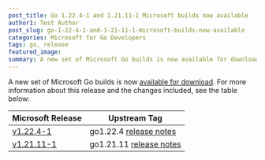 ```yaml
---
post_title: Go 1.22.4-1 and 1.21.11-1 Microsoft builds now available
author1: Test Author
post_slug: go-1-22-4-1-and-1-21-11-1-microsoft-builds-now-available
categories: Microsoft for Go Developers
tags: go, release
featured_image:
summary: A new set of Microsoft Go builds is now available for download.
---
```


A new set of Microsoft Go builds is now [available for download](https://github.com/microsoft/go#download-and-install).
For more information about this release and the changes included, see the table below:

| Microsoft Release | Upstream Tag |
|-------------------|--------------|
| [v1.22.4-1](https://github.com/microsoft/go/releases/tag/v1.22.4-1) | go1.22.4 [release notes](https://go.dev/doc/devel/release#go1.22.4) |
| [v1.21.11-1](https://github.com/microsoft/go/releases/tag/v1.21.11-1) | go1.21.11 [release notes](https://go.dev/doc/devel/release#go1.21.11) |

